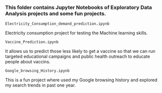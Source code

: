 ### This folder contains Jupyter Notebooks of Exploratory Data Analysis projects and some fun projects.

```
Electricity_Consumption_demand_prediction.ipynb
```
Electricity consumption project for testing the Machine learning skills.
```
Vaccine_Prediction.ipynb
```
It allows us to predict those less likely to get a vaccine so that we can run targeted educational campaigns and public health outreach to educate people about vaccins.
```
Google_browsing_History.ipynb
```
This is a fun project where used my Google browsing history and explored my search trends in past one year. 
